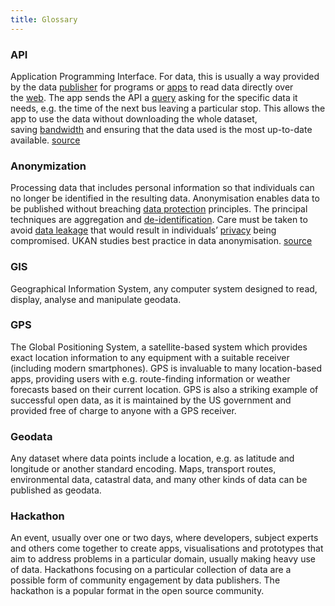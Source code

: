 ```yaml
---
title: Glossary
---
```


### API

Application Programming Interface. For data, this is usually a way provided by the data [publisher](http://opendatahandbook.org/glossary/en/terms/publisher/) for programs or [apps](http://opendatahandbook.org/glossary/en/terms/app-application/) to read data directly over the [web](http://opendatahandbook.org/glossary/en/terms/web/). The app sends the API a [query](http://opendatahandbook.org/glossary/en/terms/query/) asking for the specific data it needs, e.g. the time of the next bus leaving a particular stop. This allows the app to use the data without downloading the whole dataset, saving [bandwidth](http://opendatahandbook.org/glossary/en/terms/bandwidth/) and ensuring that the data used is the most up-to-date available. [source](http://opendatahandbook.org/glossary/en/)



### Anonymization

Processing data that includes personal information so that individuals can no longer be identified in the resulting data. Anonymisation enables data to be published without breaching [data protection](http://opendatahandbook.org/glossary/en/terms/data-protection-legislation/) principles. The principal techniques are aggregation and [de-identification](http://opendatahandbook.org/glossary/en/terms/de-identification/). Care must be taken to avoid [data leakage](http://opendatahandbook.org/glossary/en/terms/data-leakage/) that would result in individuals’ [privacy](http://opendatahandbook.org/glossary/en/terms/privacy/) being compromised. UKAN studies best practice in data anonymisation. [source](http://opendatahandbook.org/glossary/en/)



### GIS

Geographical Information System, any computer system designed to read, display, analyse and manipulate geodata.



### GPS

The Global Positioning System, a satellite-based system which provides exact location information to any equipment with a suitable receiver (including modern smartphones). GPS is invaluable to many location-based apps, providing users with e.g. route-finding information or weather forecasts based on their current location. GPS is also a striking example of successful open data, as it is maintained by the US government and provided free of charge to anyone with a GPS receiver.



### Geodata

Any dataset where data points include a location, e.g. as latitude and longitude or another standard encoding. Maps, transport routes, environmental data, catastral data, and many other kinds of data can be published as geodata.



### Hackathon

An event, usually over one or two days, where developers, subject experts and others come together to create apps, visualisations and prototypes that aim to address problems in a particular domain, usually making heavy use of data. Hackathons focusing on a particular collection of data are a possible form of community engagement by data publishers. The hackathon is a popular format in the open source community.


